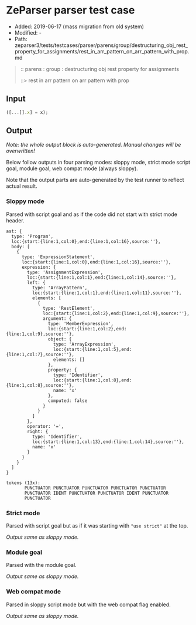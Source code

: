 # ZeParser parser test case

- Added: 2019-06-17 (mass migration from old system)
- Modified: -
- Path: zeparser3/tests/testcases/parser/parens/group/destructuring_obj_rest_property_for_assignments/rest_in_arr_pattern_on_arr_pattern_with_prop.md

> :: parens : group : destructuring obj rest property for assignments
>
> ::> rest in arr pattern on arr pattern with prop

## Input

`````js
([...[].x] = x);
`````

## Output

_Note: the whole output block is auto-generated. Manual changes will be overwritten!_

Below follow outputs in four parsing modes: sloppy mode, strict mode script goal, module goal, web compat mode (always sloppy).

Note that the output parts are auto-generated by the test runner to reflect actual result.

### Sloppy mode

Parsed with script goal and as if the code did not start with strict mode header.

`````
ast: {
  type: 'Program',
  loc:{start:{line:1,col:0},end:{line:1,col:16},source:''},
  body: [
    {
      type: 'ExpressionStatement',
      loc:{start:{line:1,col:0},end:{line:1,col:16},source:''},
      expression: {
        type: 'AssignmentExpression',
        loc:{start:{line:1,col:1},end:{line:1,col:14},source:''},
        left: {
          type: 'ArrayPattern',
          loc:{start:{line:1,col:1},end:{line:1,col:11},source:''},
          elements: [
            {
              type: 'RestElement',
              loc:{start:{line:1,col:2},end:{line:1,col:9},source:''},
              argument: {
                type: 'MemberExpression',
                loc:{start:{line:1,col:2},end:{line:1,col:9},source:''},
                object: {
                  type: 'ArrayExpression',
                  loc:{start:{line:1,col:5},end:{line:1,col:7},source:''},
                  elements: []
                },
                property: {
                  type: 'Identifier',
                  loc:{start:{line:1,col:8},end:{line:1,col:8},source:''},
                  name: 'x'
                },
                computed: false
              }
            }
          ]
        },
        operator: '=',
        right: {
          type: 'Identifier',
          loc:{start:{line:1,col:13},end:{line:1,col:14},source:''},
          name: 'x'
        }
      }
    }
  ]
}

tokens (13x):
       PUNCTUATOR PUNCTUATOR PUNCTUATOR PUNCTUATOR PUNCTUATOR
       PUNCTUATOR IDENT PUNCTUATOR PUNCTUATOR IDENT PUNCTUATOR
       PUNCTUATOR
`````

### Strict mode

Parsed with script goal but as if it was starting with `"use strict"` at the top.

_Output same as sloppy mode._

### Module goal

Parsed with the module goal.

_Output same as sloppy mode._

### Web compat mode

Parsed in sloppy script mode but with the web compat flag enabled.

_Output same as sloppy mode._
